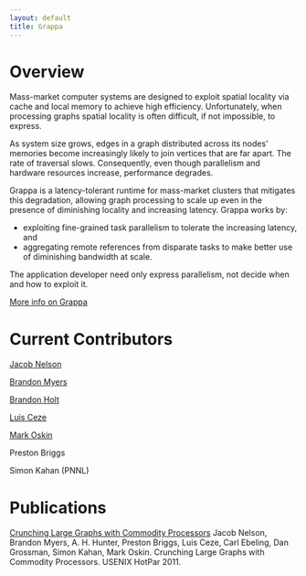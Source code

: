 ```yaml
---
layout: default
title: Grappa
---
```

Overview
========

Mass-market computer systems are designed to exploit spatial locality
via cache and local memory to achieve high efficiency. Unfortunately,
when processing graphs spatial locality is often difficult, if not
impossible, to express.

As system size grows, edges in a graph distributed across its nodes'
memories become increasingly likely to join vertices that are far apart.
The rate of traversal slows. Consequently, even though parallelism and
hardware resources increase, performance degrades.

Grappa is a latency-tolerant runtime for mass-market clusters that
mitigates this degradation, allowing graph processing to scale up even
in the presence of diminishing locality and increasing latency. Grappa
works by:

-   exploiting fine-grained task parallelism to tolerate the increasing
    latency, and
-   aggregating remote references from disparate tasks to make better
    use of diminishing bandwidth at scale.

The application developer need only express parallelism, not decide when
and how to exploit it.

[More info on Grappa](http://sampa.cs.washington.edu/sampa/)

Current Contributors
====================

[Jacob Nelson](http://homes.cs.washington.edu/~nelson/)

[Brandon Myers](http://homes.cs.washington.edu/~bdmyers/)

[Brandon Holt](http://homes.cs.washington.edu/~bholt/)

[Luis Ceze](http://www.cs.washington.edu/homes/luisceze/)

[Mark Oskin](http://homes.cs.washington.edu/~oskin/)

Preston Briggs

Simon Kahan (PNNL)

Publications
============

[Crunching Large Graphs with Commodity
Processors](http://www.usenix.org/event/hotpar11/tech/final_files/Nelson.pdf)
Jacob Nelson, Brandon Myers, A. H. Hunter, Preston Briggs, Luis Ceze,
Carl Ebeling, Dan Grossman, Simon Kahan, Mark Oskin. Crunching Large
Graphs with Commodity Processors. USENIX HotPar 2011.
